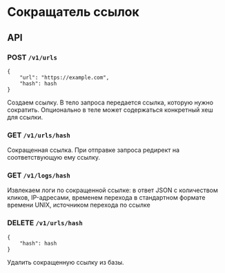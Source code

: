 # Сокращатель ссылок

## API

### POST `/v1/urls`
```
{
    "url": "https://example.com",
    "hash": hash
}
```
Создаем ссылку. В тело запроса передается ссылка, которую нужно сократить. Опционально в теле может содержаться конкретный хеш для ссылки.

### GET `/v1/urls/hash`
Сокращенная ссылка. При отправке запроса редирект на соответствующую ему ссылку.

### GET `/v1/logs/hash`
Извлекаем логи по сокращенной ссылке: в ответ JSON с количеством кликов, IP-адресами, временем перехода в стандартном формате времени UNIX, источником перехода по ссылке

### DELETE `/v1/urls/hash`
```
{
    "hash": hash
}
```
Удалить сокращенную ссылку из базы.



